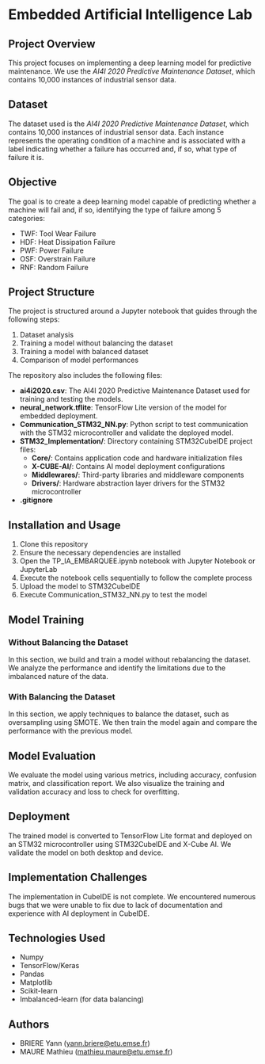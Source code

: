 # Embedded Artificial Intelligence Lab

## Project Overview

This project focuses on implementing a deep learning model for predictive maintenance. We use the *AI4I 2020 Predictive Maintenance Dataset*, which contains 10,000 instances of industrial sensor data.

## Dataset

The dataset used is the *AI4I 2020 Predictive Maintenance Dataset*, which contains 10,000 instances of industrial sensor data. Each instance represents the operating condition of a machine and is associated with a label indicating whether a failure has occurred and, if so, what type of failure it is.

## Objective

The goal is to create a deep learning model capable of predicting whether a machine will fail and, if so, identifying the type of failure among 5 categories:
- TWF: Tool Wear Failure
- HDF: Heat Dissipation Failure
- PWF: Power Failure
- OSF: Overstrain Failure
- RNF: Random Failure

## Project Structure

The project is structured around a Jupyter notebook that guides through the following steps:
1. Dataset analysis
2. Training a model without balancing the dataset
3. Training a model with balanced dataset
4. Comparison of model performances

The repository also includes the following files:

- **ai4i2020.csv**: The AI4I 2020 Predictive Maintenance Dataset used for training and testing the models.
- **neural_network.tflite**: TensorFlow Lite version of the model for embedded deployment.
- **Communication_STM32_NN.py**: Python script to test communication with the STM32 microcontroller and validate the deployed model.
- **STM32_Implementation/**: Directory containing STM32CubeIDE project files:
    - **Core/**: Contains application code and hardware initialization files
    - **X-CUBE-AI/**: Contains AI model deployment configurations
    - **Middlewares/**: Third-party libraries and middleware components
    - **Drivers/**: Hardware abstraction layer drivers for the STM32 microcontroller
- **.gitignore**

## Installation and Usage

1. Clone this repository
2. Ensure the necessary dependencies are installed
3. Open the TP_IA_EMBARQUEE.ipynb notebook with Jupyter Notebook or JupyterLab
4. Execute the notebook cells sequentially to follow the complete process
5. Upload the model to STM32CubeIDE
6. Execute Communication_STM32_NN.py to test the model

## Model Training

### Without Balancing the Dataset

In this section, we build and train a model without rebalancing the dataset. We analyze the performance and identify the limitations due to the imbalanced nature of the data.

### With Balancing the Dataset

In this section, we apply techniques to balance the dataset, such as oversampling using SMOTE. We then train the model again and compare the performance with the previous model.

## Model Evaluation

We evaluate the model using various metrics, including accuracy, confusion matrix, and classification report. We also visualize the training and validation accuracy and loss to check for overfitting.

## Deployment

The trained model is converted to TensorFlow Lite format and deployed on an STM32 microcontroller using STM32CubeIDE and X-Cube AI. We validate the model on both desktop and device.

## Implementation Challenges

The implementation in CubeIDE is not complete. We encountered numerous bugs that we were unable to fix due to lack of documentation and experience with AI deployment in CubeIDE.

## Technologies Used

- Numpy
- TensorFlow/Keras
- Pandas
- Matplotlib
- Scikit-learn
- Imbalanced-learn (for data balancing)

## Authors
- BRIERE Yann (yann.briere@etu.emse.fr)
- MAURE Mathieu (mathieu.maure@etu.emse.fr)